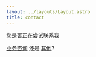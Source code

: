 ```yaml
---
layout: ../layouts/Layout.astro
title: contact
---
```



您是否正在尝试联系我

[业务咨询](/business-inquiry) 还是 [其他](/something-else)?
